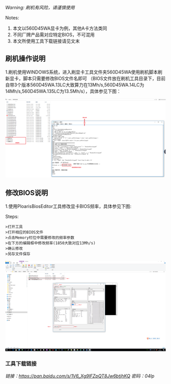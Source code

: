 *Warning: 刷机有风险，请谨慎使用*

Notes: 
1. 本文以560D45WA显卡为例，其他A卡方法类同
2. 不同厂牌产品需对应特定BIOS，不可混用
3. 本文所使用工具下载链接请见文末

## 刷机操作说明
  1.刷机使用WINDOWS系统，进入刷显卡工具文件夹560D45WA使用刷机脚本刷新显卡，脚本只需要修改BIOS文件名即可
  （BIOS文件放在刷机工具目录下，目前自带3个版本560D45WA.13LC大致算力在13Mh/s,560D45WA.14LC为14Mh/s,560D45WA.135LC为13.5Mh/s），具体参见下图：
  
![Image](/images/flashgpubios.png)

## 修改BIOS说明
  1.使用PloarisBiosEditor工具修改显卡BIOS频率，具体参见下图:
  
  Steps:
  
    >打开工具
    >打开相应的BIOS文件
    >点击Memory栏位中需要修改的频率参数
    >在下方的编辑框中修改频率(1850大致对应13Mh/s)
    >确认修改
    >另存文件保存
    
![Image](/images/modifygpubios.png)
### 工具下载链接
*链接：https://pan.baidu.com/s/1V6_Xg9lFZpQT8Jw6btjhKQ 
密码：04lp*

